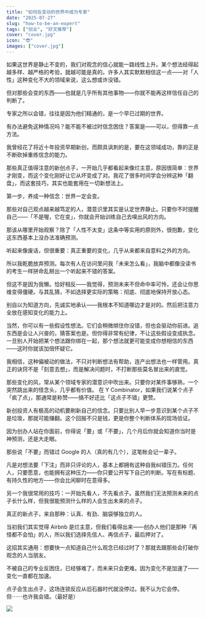 ```yaml
---
title: "如何在变动的世界中成为专家"
date: "2025-07-27"
slug: "how-to-be-an-expert"
tags: ["创业", "好文推荐"]
cover: "cover.jpg"
icon: "😎"
images: ["cover.jpg"]
---
```

如果这世界是静止不变的，我们对观念的信心就能一路线性上升。某个想法经得起越多样、越严格的考验，就越可能是真的。许多人其实默默相信这一点——对「人性」这种变化不大的领域来说，这么想或许没错。



但对那些会变的东西——也就是几乎所有其他事物——你就不能再这样信任自己的判断了。



专家之所以会错，往往是因为他们精通的，是一个早已过期的世界。



有办法避免这种情况吗？能不能不被过时信念困住？答案是——可以，但得靠一点方法。



我曾经花了将近十年投资早期新创，而颇具讽刺的是，要在这领域成功，靠的正是不断砍掉重练信念的能力。



那些真正值得注意的新创点子，一开始几乎都看起来像烂主意，原因很简单：世界才刚变，而这个变化刚好让它从坏变成了对。我花了很多时间学会分辨这种「翻盘」，而这套技巧，其实也能套用在一切新想法上。



第一步，养成一种信念：世界一定会变。



那些对自己观点越来越笃定的人，潜意识里其实是认定世界静止。只要你不时提醒自己——「不是喔，它在变」，你就会开始训练自己去嗅出风的方向。



那该从哪里开始观察？除了「人性不太变」这条中等实用的原则外，很抱歉，变化这东西基本上没办法准确预测。



听起来像废话，但很重要：真正重要的变化，几乎从来都来自意料之外的方向。



所以我乾脆放弃预测。每次有人在访问里问我「未来怎么看」，我脑中都像没读书的考生一样拼命乱掰出一个听起来不错的答案。



但这不是因为我懒。恰好相反——我觉得，预测未来不但命中率可怜，还会让你思维变得僵硬。与其乱猜，不如选择更实际的策略：彻底、彻底地保持开放心态。



别自以为知道方向，先诚实地承认——我根本不知道哪边才是对的。然后把注意力全放在感知变化的能力上。



当然，你可以有一些假设性想法。它们会稍微绑住你没错，但也会驱动你前进。追东西是会让人兴奋的，猜答案也是。但你得非常有纪律，不让这些假设变成执念。
一旦别人开始把某个想法跟你绑在一起，那个想法就更可能变成你想相信的东西——这时你就该加倍怀疑它。



我相信，这种偏被动的做法，不只对判断想法有帮助，连产出想法也一样管用。真正的诀窍不是「刻意去想」，而是解决问题时，不打断那些莫名冒出来的直觉。



那些变化的风，常从某个领域专家的潜意识中吹出来。只要你对某件事够熟，一个突然跳出来的怪念头，几乎都有价值。
在 Y Combinator，如果我们说某个点子「疯了点」，那通常是称赞——搞不好还比「这点子不错」更赞。



新创投资人有极高的动机要刷新自己的信念。只要比别人早一步意识到某个点子不是垃圾，那就可能赚翻。这个回报不只是钱，更是你整个判断体系的现场验证。



因为创办人站在你面前，你得说「要」或「不要」，几个月后你就会知道你当时是神预测，还是大走眼。



那些说「不要」而错过 Google 的人（真的有几个），这笔帐会记一辈子。



凡是对想法要「下注」而非只评论的人，基本上都拥有这种自我纠错压力。任何人，只要愿意，也能拥有这种压力——你只要公开写下自己的判断。写在有标题、有持久性的地方——你会比闲聊时在意得多。



另一个我很常用的技巧：一开始先看人，不先看点子。虽然我们无法预测未来的点子长什么样，但我很能预测什么样的人会生出未来的点子。



真正的新点子，来自那种：认真、有劲、脑袋够独立的人。



当初我们其实觉得 Airbnb 是烂主意，但我们看得出来——创办人他们是那种「再怪都不会怕」的人，所以我们选择先信人、再信点子，最后押对了。



这招其实通用：想要快一点知道自己什么观念已经过时了？那就去跟那些会打破你观念的人当朋友。



不被自己的专业反困住，已经够难了，而未来只会更难。因为变化不是加速了——变化一直都在加速。



点子会生出点子，这场连锁反应从旧石器时代就没停过。我不认为它会停。
但⋯⋯也许我会错。（最好是）




![](https://prod-files-secure.s3.us-west-2.amazonaws.com/112d0858-5090-4d34-a606-b75eb8d65fd2/46476355-9cf3-4e99-9b7a-3531bc426380/1000202064.png?X-Amz-Algorithm=AWS4-HMAC-SHA256&X-Amz-Content-Sha256=UNSIGNED-PAYLOAD&X-Amz-Credential=ASIAZI2LB4665YDIC2CG%2F20250928%2Fus-west-2%2Fs3%2Faws4_request&X-Amz-Date=20250928T190927Z&X-Amz-Expires=3600&X-Amz-Security-Token=IQoJb3JpZ2luX2VjEDkaCXVzLXdlc3QtMiJHMEUCIQD1tX2B9%2BXSstvofMFi9GlrNPlPG%2BYf8vhMVqVEO06mkAIgTsinqVEig%2FqqStagkAYeYZfuJklQ085SIB1itB4jqJkqiAQIwv%2F%2F%2F%2F%2F%2F%2F%2F%2F%2FARAAGgw2Mzc0MjMxODM4MDUiDN8Q3fmenLC9VsMgUSrcA9BUz6Qij7URwokmFt4dqY2na7eCaLTVX%2FtFv1r1yJpcC4x68ag66pJCCFflz41zv96bWTfuBdZuxhqcWoaijfZszgC4N8OITNVD%2BtP8MoOmoE9gUvNcIUKwnTWWpuoWqZgP0lyhiqD1nGnv2d6Y1i%2FYmljohuU4gioBG5oJ0dxyGOnNc%2FvlDaJtR1gQIe0Pj6sh0ByXosHG0mHa2N9h9Mqe36b%2BtX2cRIA8jscSoRFRO6y2TUUQ7b7Kltro60jKzQ%2BwjeVrKjJ7OJyqRrGJOWTZkHbGol6r%2BvI2Rk2k3NgLD%2B%2FH6By1N20314N2Hk8SaPuyGkPjVaKBudAe3%2BxtblPYPriw%2FEP6%2B%2FbAVQpmJOTnyEwhTi2bu%2BsWISPw53MwWqNZ5sMYOeVdNYJXUAPuqln4tN5%2B%2B7b7%2Feaw64Hoa%2BSYS4UVw5zi8%2Bd6wTxiNJo3dX1b6ViRcrKAi6XzaNsznzDXrQRXb9zzvlJpQmvExCdgDUwHg%2BYLS6psP1vPuJEyTs4myZB1frY6xB4VdFCadcPjZiyhIQqw2B%2FrgFlP09jtj%2F%2B3Pu4lzEi%2FOrxRPjv9Whnad2mLq0a0hxemfzXVUXSAlFotJkZ%2BKN26%2FYGPuE4dlqEE81C%2FnrQMjfrMMKTY5cYGOqUB1FF45AzaD9ru1JHm1Xf4vGiOBjgOFAnExK81to%2BB2Lb1yLY4usahKbnAqfwHT2O84POGNeY9xQoEfSSDXy9JyjKtzo3R5qgcB0MsphM6krNNGRSAR4sIquks6IfoNeEe4isSymEV5MAsVjzS%2BjYI8gV7MQak5NTmBaJit9vG2QIAbe72ktJl7%2F7t47x%2F%2FKLO9NXBhhAvXH9o3HJwOFC3T9ojhtzB&X-Amz-Signature=02ea45cd9a1a62006b574502de2af31e0559ab3dfd5a222b3aa75ffe6cdf7793&X-Amz-SignedHeaders=host&x-amz-checksum-mode=ENABLED&x-id=GetObject)


